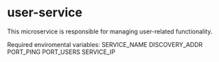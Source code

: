# user-service
This microservice is responsible for managing user-related functionality.

Required enviromental variables:
    SERVICE_NAME
    DISCOVERY_ADDR
    PORT_PING
    PORT_USERS
    SERVICE_IP